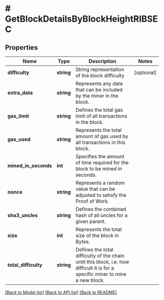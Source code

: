 # # GetBlockDetailsByBlockHeightRIBSEC

## Properties

Name | Type | Description | Notes
------------ | ------------- | ------------- | -------------
**difficulty** | **string** | String representation of the block difficulty | [optional]
**extra_data** | **string** | Represents any data that can be included by the miner in the block. |
**gas_limit** | **string** | Defines the total gas limit of all transactions in the block. |
**gas_used** | **string** | Represents the total amount of gas used by all transactions in this block. |
**mined_in_seconds** | **int** | Specifies the amount of time required for the block to be mined in seconds. |
**nonce** | **string** | Represents a random value that can be adjusted to satisfy the Proof of Work. |
**sha3_uncles** | **string** | Defines the combined hash of all uncles for a given parent. |
**size** | **int** | Represents the total size of the block in Bytes. |
**total_difficulty** | **string** | Defines the total difficulty of the chain until this block, i.e. how difficult it is for a specific miner to mine a new block. |

[[Back to Model list]](../../README.md#models) [[Back to API list]](../../README.md#endpoints) [[Back to README]](../../README.md)
